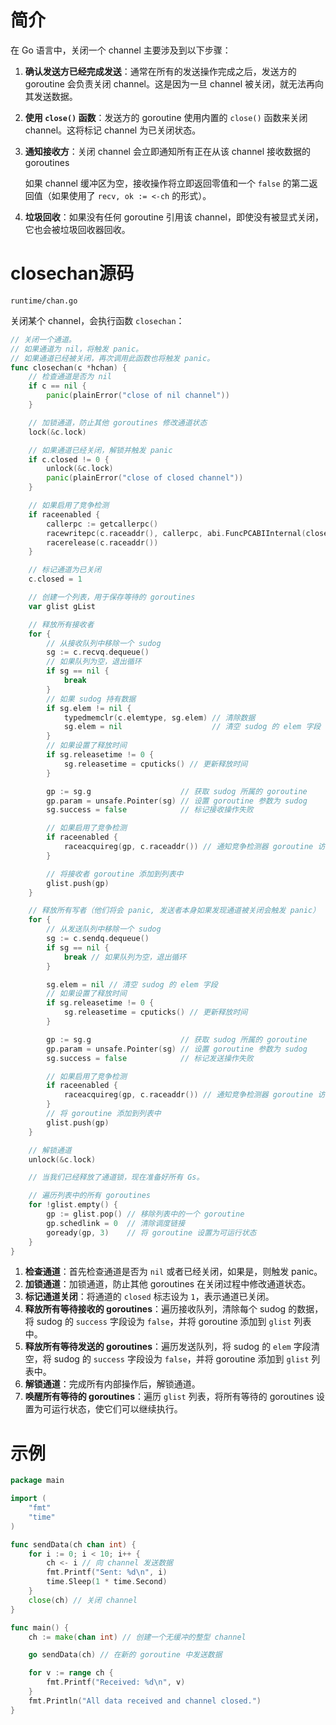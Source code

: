 # 简介

在 Go 语言中，关闭一个 channel 主要涉及到以下步骤：

1. **确认发送方已经完成发送**：通常在所有的发送操作完成之后，发送方的 goroutine 会负责关闭 channel。这是因为一旦 channel
   被关闭，就无法再向其发送数据。

2. **使用 `close()` 函数**：发送方的 goroutine 使用内置的 `close()` 函数来关闭 channel。这将标记 channel 为已关闭状态。

3. **通知接收方**：关闭 channel 会立即通知所有正在从该 channel 接收数据的 goroutines

   如果 channel 缓冲区为空，接收操作将立即返回零值和一个 `false` 的第二返回值（如果使用了 `recv, ok := <-ch` 的形式）。

4. **垃圾回收**：如果没有任何 goroutine 引用该 channel，即使没有被显式关闭，它也会被垃圾回收器回收。

# closechan源码

`runtime/chan.go`

关闭某个 channel，会执行函数 `closechan`：

```go
// 关闭一个通道。
// 如果通道为 nil，将触发 panic。
// 如果通道已经被关闭，再次调用此函数也将触发 panic。
func closechan(c *hchan) {
	// 检查通道是否为 nil
	if c == nil {
		panic(plainError("close of nil channel"))
	}

	// 加锁通道，防止其他 goroutines 修改通道状态
	lock(&c.lock)

	// 如果通道已经关闭，解锁并触发 panic
	if c.closed != 0 {
		unlock(&c.lock)
		panic(plainError("close of closed channel"))
	}

	// 如果启用了竞争检测
	if raceenabled {
		callerpc := getcallerpc()                                             // 获取调用者 PC
		racewritepc(c.raceaddr(), callerpc, abi.FuncPCABIInternal(closechan)) // 记录对通道的写操作
		racerelease(c.raceaddr())                                             // 释放竞争检测锁
	}

	// 标记通道为已关闭
	c.closed = 1

	// 创建一个列表，用于保存等待的 goroutines
	var glist gList

	// 释放所有接收者
	for {
		// 从接收队列中移除一个 sudog
		sg := c.recvq.dequeue()
		// 如果队列为空，退出循环
		if sg == nil {
			break
		}
		// 如果 sudog 持有数据
		if sg.elem != nil {
			typedmemclr(c.elemtype, sg.elem) // 清除数据
			sg.elem = nil                    // 清空 sudog 的 elem 字段
		}
		// 如果设置了释放时间
		if sg.releasetime != 0 {
			sg.releasetime = cputicks() // 更新释放时间
		}

		gp := sg.g                    // 获取 sudog 所属的 goroutine
		gp.param = unsafe.Pointer(sg) // 设置 goroutine 参数为 sudog
		sg.success = false            // 标记接收操作失败

		// 如果启用了竞争检测
		if raceenabled {
			raceacquireg(gp, c.raceaddr()) // 通知竞争检测器 goroutine 访问通道
		}

		// 将接收者 goroutine 添加到列表中
		glist.push(gp)
	}

	// 释放所有写者（他们将会 panic, 发送者本身如果发现通道被关闭会触发 panic）
	for {
		// 从发送队列中移除一个 sudog
		sg := c.sendq.dequeue()
		if sg == nil {
			break // 如果队列为空，退出循环
		}

		sg.elem = nil // 清空 sudog 的 elem 字段
		// 如果设置了释放时间
		if sg.releasetime != 0 {
			sg.releasetime = cputicks() // 更新释放时间
		}

		gp := sg.g                    // 获取 sudog 所属的 goroutine
		gp.param = unsafe.Pointer(sg) // 设置 goroutine 参数为 sudog
		sg.success = false            // 标记发送操作失败

		// 如果启用了竞争检测
		if raceenabled {
			raceacquireg(gp, c.raceaddr()) // 通知竞争检测器 goroutine 访问通道
		}
		// 将 goroutine 添加到列表中
		glist.push(gp)
	}

	// 解锁通道
	unlock(&c.lock)

	// 当我们已经释放了通道锁，现在准备好所有 Gs。

	// 遍历列表中的所有 goroutines
	for !glist.empty() {
		gp := glist.pop() // 移除列表中的一个 goroutine
		gp.schedlink = 0  // 清除调度链接
		goready(gp, 3)    // 将 goroutine 设置为可运行状态
	}
}
```

1. **检查通道**：首先检查通道是否为 `nil` 或者已经关闭，如果是，则触发 panic。
2. **加锁通道**：加锁通道，防止其他 goroutines 在关闭过程中修改通道状态。
3. **标记通道关闭**：将通道的 `closed` 标志设为 `1`，表示通道已关闭。
4. **释放所有等待接收的 goroutines**：遍历接收队列，清除每个 sudog 的数据，将 sudog 的 `success` 字段设为 `false`，并将
   goroutine 添加到 `glist` 列表中。
5. **释放所有等待发送的 goroutines**：遍历发送队列，将 sudog 的 `elem` 字段清空，将 sudog 的 `success` 字段设为 `false`，并将
   goroutine 添加到 `glist` 列表中。
6. **解锁通道**：完成所有内部操作后，解锁通道。
7. **唤醒所有等待的 goroutines**：遍历 `glist` 列表，将所有等待的 goroutines 设置为可运行状态，使它们可以继续执行。

# 示例

```go
package main

import (
	"fmt"
	"time"
)

func sendData(ch chan int) {
	for i := 0; i < 10; i++ {
		ch <- i // 向 channel 发送数据
		fmt.Printf("Sent: %d\n", i)
		time.Sleep(1 * time.Second)
	}
	close(ch) // 关闭 channel
}

func main() {
	ch := make(chan int) // 创建一个无缓冲的整型 channel

	go sendData(ch) // 在新的 goroutine 中发送数据

	for v := range ch {
		fmt.Printf("Received: %d\n", v)
	}
	fmt.Println("All data received and channel closed.")
}
```

